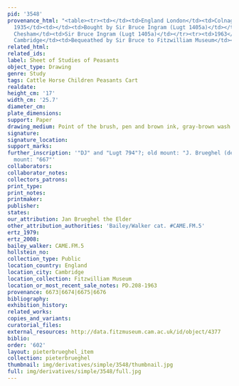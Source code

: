 ```yaml
---
pid: '3548'
provenance_html: "<table><tr><td></td><td>England London</td><td>Colnaghi Collection</td></tr><tr><td>Nov
  1935</td><td></td><td>Bought by Sir Bruce Ingram (Lugt 1405a)</td></tr><tr><td></td><td>England
  Chesham</td><td>Sir Bruce Ingram (Lugt 1405a)</td></tr><tr><td>1963</td><td>England
  Cambridge</td><td>Bequeathed by Sir Bruce to Fitzwilliam Museum</td></tr></table>"
related_html: 
related_ids: 
label: Sheet of Studies of Peasants
object_type: Drawing
genre: Study
tags: Cattle Horse Children Peasants Cart
realdate: 
height_cm: '17'
width_cm: '25.7'
diameter_cm: 
plate_dimensions: 
support: Paper
drawing_medium: Point of the brush, pen and brown ink, gray-brown wash
signature: 
signature_location: 
support_marks: 
further_inscription: '"DJ" and "Lugt 794"?; old mount: "J. Brueghel (de Velours);
  mount: "667"'
collaborators: 
collaborator_notes: 
collectors_patrons: 
print_type: 
print_notes: 
printmaker: 
publisher: 
states: 
our_attribution: Jan Brueghel the Elder
other_attribution_authorities: 'Bailey/Walker cat. #CAME.FM.5'
ertz_1979: 
ertz_2008: 
bailey_walker: CAME.FM.5
hollstein_no: 
collection_type: Public
location_country: England
location_city: Cambridge
location_collection: Fitzwilliam Museum
location_or_most_recent_sale_notes: PD.208-1963
provenance: 6673|6674|6675|6676
bibliography: 
exhibition_history: 
related_works: 
copies_and_variants: 
curatorial_files: 
external_resources: http://data.fitzmuseum.cam.ac.uk/id/object/4377
biblio: 
order: '602'
layout: pieterbrueghel_item
collection: pieterbrueghel
thumbnail: img/derivatives/simple/3548/thumbnail.jpg
full: img/derivatives/simple/3548/full.jpg
---
```

